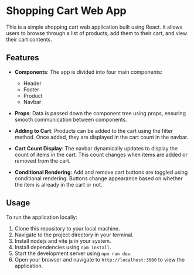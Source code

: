 # Shopping Cart Web App

This is a simple shopping cart web application built using React. It allows users to browse through a list of products, add them to their cart, and view their cart contents.

## Features

- **Components**: The app is divided into four main components:
  - Header
  - Footer
  - Product
  - Navbar

- **Props**: Data is passed down the component tree using props, ensuring smooth communication between components.

- **Adding to Cart**: Products can be added to the cart using the filter method. Once added, they are displayed in the cart count in the navbar.

- **Cart Count Display**: The navbar dynamically updates to display the count of items in the cart. This count changes when items are added or removed from the cart.

- **Conditional Rendering**: Add and remove cart buttons are toggled using conditional rendering. Buttons change appearance based on whether the item is already in the cart or not.

## Usage

To run the application locally:

1. Clone this repository to your local machine.
2. Navigate to the project directory in your terminal.
3. Install nodejs and vite js in your system.
4. Install dependencies using `npm install`.
5. Start the development server using `npm run dev`.
6. Open your browser and navigate to `http://localhost:3000` to view the application.

